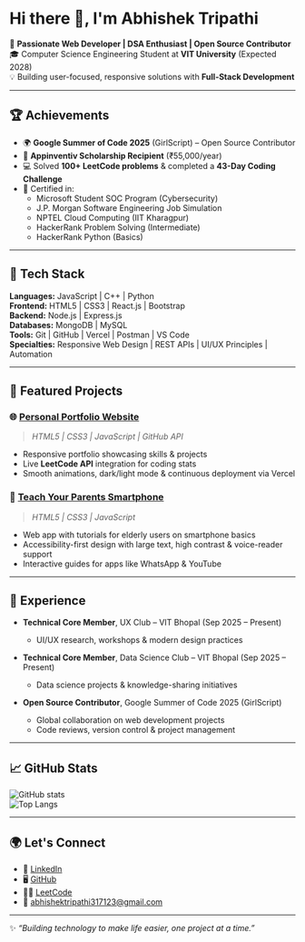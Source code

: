 # Hi there 👋, I'm Abhishek Tripathi

🚀 **Passionate Web Developer | DSA Enthusiast | Open Source Contributor**  
🎓 Computer Science Engineering Student at **VIT University** (Expected 2028)  
💡 Building user-focused, responsive solutions with **Full-Stack Development**  

---

## 🏆 Achievements 
- 🌍 **Google Summer of Code 2025** (GirlScript) – Open Source Contributor
- 🏅 **Appinventiv Scholarship Recipient** (₹55,000/year) 
- 💻 Solved **100+ LeetCode problems** & completed a **43-Day Coding Challenge**  
- 📜 Certified in:
  - Microsoft Student SOC Program (Cybersecurity)  
  - J.P. Morgan Software Engineering Job Simulation  
  - NPTEL Cloud Computing (IIT Kharagpur)  
  - HackerRank Problem Solving (Intermediate)  
  - HackerRank Python (Basics)  

---

## 🔧 Tech Stack
**Languages:** JavaScript | C++ | Python  
**Frontend:** HTML5 | CSS3 | React.js | Bootstrap  
**Backend:** Node.js | Express.js  
**Databases:** MongoDB | MySQL  
**Tools:** Git | GitHub | Vercel | Postman | VS Code  
**Specialties:** Responsive Web Design | REST APIs | UI/UX Principles | Automation  

---

## 📂 Featured Projects
### 🌐 [Personal Portfolio Website](#https://my-portfolio-abhishek.vercel.app/)
> *HTML5 | CSS3 | JavaScript | GitHub API*  
- Responsive portfolio showcasing skills & projects  
- Live **LeetCode API** integration for coding stats  
- Smooth animations, dark/light mode & continuous deployment via Vercel  

### 📱 [Teach Your Parents Smartphone](#)
> *HTML5 | CSS3 | JavaScript*  
- Web app with tutorials for elderly users on smartphone basics  
- Accessibility-first design with large text, high contrast & voice-reader support  
- Interactive guides for apps like WhatsApp & YouTube  

---

## 💼 Experience
- **Technical Core Member**, UX Club – VIT Bhopal (Sep 2025 – Present)  
  - UI/UX research, workshops & modern design practices  

- **Technical Core Member**, Data Science Club – VIT Bhopal (Sep 2025 – Present)  
  - Data science projects & knowledge-sharing initiatives  

- **Open Source Contributor**, Google Summer of Code 2025 (GirlScript)  
  - Global collaboration on web development projects  
  - Code reviews, version control & project management  

---

## 📈 GitHub Stats
![GitHub stats](https://github-readme-stats.vercel.app/api?username=abhishektripathi317123&show_icons=true&theme=tokyonight)  
![Top Langs](https://github-readme-stats.vercel.app/api/top-langs/?username=abhishektripathi317123&layout=compact&theme=tokyonight)  

---

## 🌍 Let's Connect
- 💼 [LinkedIn](https://linkedin.com/in/abhishek-tripathi)  
- 🖥️ [GitHub](https://github.com/abhishektripathi317123)  
- 🧑‍💻 [LeetCode](https://leetcode.com/abhishektripathi317123)  
- 📩 abhishektripathi317123@gmail.com  

---
✨ *“Building technology to make life easier, one project at a time.”*  


<!--
**Abhishekhack2909/abhishekhack2909** is a ✨ _special_ ✨ repository because its `README.md` (this file) appears on your GitHub profile.

Here are some ideas to get you started:

- 🔭 I’m currently working on ...
- 🌱 I’m currently learning ...
- 👯 I’m looking to collaborate on ...
- 🤔 I’m looking for help with ...
- 💬 Ask me about ...
- 📫 How to reach me: ...
- 😄 Pronouns: ...
- ⚡ Fun fact: ...
-->
